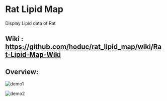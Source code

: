 # Rat Lipid Map

Display Lipid data of Rat

## Wiki : https://github.com/hoduc/rat_lipid_map/wiki/Rat-Lipid-Map-Wiki

## Overview:

![demo1](https://github.com/hoduc/rat_lipid_map/tree/master/demo/demo1.png)

![demo2](https://github.com/hoduc/rat_lipid_map/tree/master/demo/demo2.png)